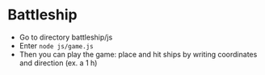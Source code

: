# Battleship
* Go to directory battleship/js
* Enter `node js/game.js` 
* Then you can play the game: place and hit ships by writing coordinates and direction (ex. a 1 h)
